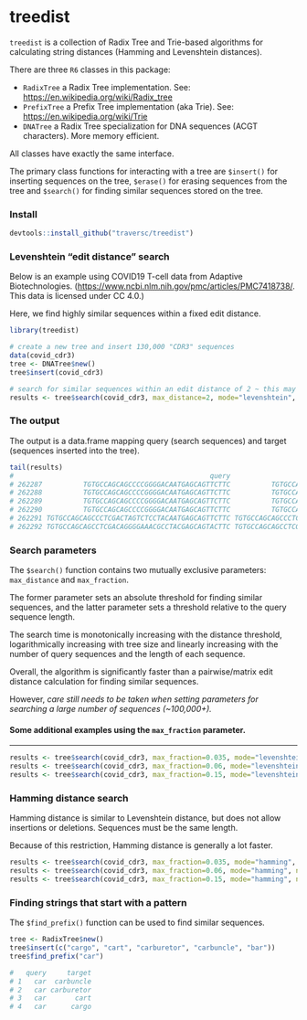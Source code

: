 treedist
================

<!-- <img src="hex.png" width = "130" height = "150" align="right" style="border:0px;padding:15px"> -->

<!-- [![CRAN\_Status\_Badge](http://www.r-pkg.org/badges/version/treedist)](https://cran.r-project.org/package=treedist) [![CRAN\_Downloads\_Badge](https://cranlogs.r-pkg.org/badges/treedist)](https://cran.r-project.org/package=treedist) -->

<!-- [![CRAN\_Downloads\_Total\_Badge](https://cranlogs.r-pkg.org/badges/grand-total/treedist)](https://cran.r-project.org/package=treedist) -->

`treedist` is a collection of Radix Tree and Trie-based algorithms for
calculating string distances (Hamming and Levenshtein distances).

There are three `R6` classes in this package:

  - `RadixTree` a Radix Tree implementation. See:
    <https://en.wikipedia.org/wiki/Radix_tree>
  - `PrefixTree` a Prefix Tree implementation (aka Trie). See:
    <https://en.wikipedia.org/wiki/Trie>
  - `DNATree` a Radix Tree specialization for DNA sequences (ACGT
    characters). More memory efficient.

All classes have exactly the same interface.

The primary class functions for interacting with a tree are `$insert()`
for inserting sequences on the tree, `$erase()` for erasing sequences
from the tree and `$search()` for finding similar sequences stored on
the tree.

### Install

``` r
devtools::install_github("traversc/treedist")
```

### Levenshtein “edit distance” search

Below is an example using COVID19 T-cell data from Adaptive
Biotechnologies.
(<https://www.ncbi.nlm.nih.gov/pmc/articles/PMC7418738/>. This data is
licensed under CC 4.0.)

Here, we find highly similar sequences within a fixed edit distance.

``` r
library(treedist)

# create a new tree and insert 130,000 "CDR3" sequences
data(covid_cdr3) 
tree <- DNATree$new()
tree$insert(covid_cdr3)

# search for similar sequences within an edit distance of 2 ~ this may take a minute or two
results <- tree$search(covid_cdr3, max_distance=2, mode="levenshtein", nthreads=8)
```

### The output

The output is a data.frame mapping query (search sequences) and target
(sequences inserted into the tree).

``` r
tail(results)
#                                                query                                        target distance
# 262287          TGTGCCAGCAGCCCCGGGGACAATGAGCAGTTCTTC          TGTGCCAGCAGCCCGGGGACAATTGAGCAGTTCTTC        2
# 262288          TGTGCCAGCAGCCCCGGGGACAATGAGCAGTTCTTC          TGTGCCAGCAGCCCGGGGACTAATGAGCAGTTCTTC        2
# 262289          TGTGCCAGCAGCCCCGGGGACAATGAGCAGTTCTTC          TGTGCCAGCAGCCTCGGGTACAATGAGCAGTTCTTC        2
# 262290          TGTGCCAGCAGCCCCGGGGACAATGAGCAGTTCTTC          TGTGCCAGCAGCGCCCGGGACAATGAGCAGTTCTTC        2
# 262291 TGTGCCAGCAGCCCTCGACTAGTCTCCTACAATGAGCAGTTCTTC TGTGCCAGCAGCCCTCGACTAGTCTCCTACAATGAGCAGTTCTTC        0
# 262292 TGTGCCAGCAGCCTCGACAGGGGAAACGCCTACGAGCAGTACTTC TGTGCCAGCAGCCTCGACAGGGGAAACGCCTACGAGCAGTACTTC        0
```

### Search parameters

The `$search()` function contains two mutually exclusive parameters:
`max_distance` and `max_fraction`.

The former parameter sets an absolute threshold for finding similar
sequences, and the latter parameter sets a threshold relative to the
query sequence length.

The search time is monotonically increasing with the distance threshold,
logarithmically increasing with tree size and linearly increasing with
the number of query sequences and the length of each sequence.

Overall, the algorithm is significantly faster than a pairwise/matrix
edit distance calculation for finding similar sequences.

However, *care still needs to be taken when setting parameters for
searching a large number of sequences (\~100,000+).*

#### Some additional examples using the `max_fraction` parameter.

-----

``` r
results <- tree$search(covid_cdr3, max_fraction=0.035, mode="levenshtein", nthreads=8) # ~several seconds
results <- tree$search(covid_cdr3, max_fraction=0.06, mode="levenshtein", nthreads=8) # ~1 minute
results <- tree$search(covid_cdr3, max_fraction=0.15, mode="levenshtein", nthreads=8) # ~15-20 minutes
```

### Hamming distance search

Hamming distance is similar to Levenshtein distance, but does not allow
insertions or deletions. Sequences must be the same length.

Because of this restriction, Hamming distance is generally a lot faster.

``` r
results <- tree$search(covid_cdr3, max_fraction=0.035, mode="hamming", nthreads=8) # ~1 second
results <- tree$search(covid_cdr3, max_fraction=0.06, mode="hamming", nthreads=8) # ~ several seconds
results <- tree$search(covid_cdr3, max_fraction=0.15, mode="hamming", nthreads=8) # ~ 1.5 minutes
```

### Finding strings that start with a pattern

The `$find_prefix()` function can be used to find similar sequences.

``` r
tree <- RadixTree$new()
tree$insert(c("cargo", "cart", "carburetor", "carbuncle", "bar"))
tree$find_prefix("car")

#   query     target
# 1   car  carbuncle
# 2   car carburetor
# 3   car       cart
# 4   car      cargo
```
